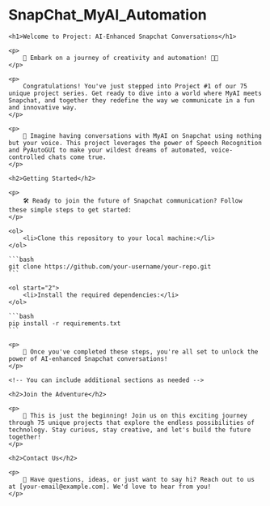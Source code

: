 # SnapChat_MyAI_Automation

    <h1>Welcome to Project: AI-Enhanced Snapchat Conversations</h1>
    
    <p>
        🚀 Embark on a journey of creativity and automation! 🤖✨
    </p>

    <p>
        Congratulations! You've just stepped into Project #1 of our 75 unique project series. Get ready to dive into a world where MyAI meets Snapchat, and together they redefine the way we communicate in a fun and innovative way.
    </p>

    <p>
        🔮 Imagine having conversations with MyAI on Snapchat using nothing but your voice. This project leverages the power of Speech Recognition and PyAutoGUI to make your wildest dreams of automated, voice-controlled chats come true.
    </p>

    <h2>Getting Started</h2>
    
    <p>
        🛠️ Ready to join the future of Snapchat communication? Follow these simple steps to get started:
    </p>

    <ol>
        <li>Clone this repository to your local machine:</li>
    </ol>

    ```bash
    git clone https://github.com/your-username/your-repo.git
    ```

    <ol start="2">
        <li>Install the required dependencies:</li>
    </ol>

    ```bash
    pip install -r requirements.txt
    ```

    <p>
        🚀 Once you've completed these steps, you're all set to unlock the power of AI-enhanced Snapchat conversations!
    </p>

    <!-- You can include additional sections as needed -->

    <h2>Join the Adventure</h2>
    
    <p>
        🌟 This is just the beginning! Join us on this exciting journey through 75 unique projects that explore the endless possibilities of technology. Stay curious, stay creative, and let's build the future together!
    </p>

    <h2>Contact Us</h2>
    
    <p>
        📧 Have questions, ideas, or just want to say hi? Reach out to us at [your-email@example.com]. We'd love to hear from you!
    </p>
